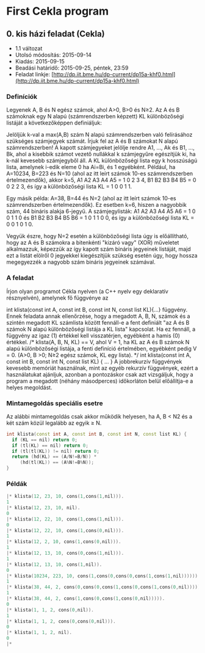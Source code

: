 # First Cekla program

## 0. kis házi feladat (Cekla)

 * 1.1 változat 
 * Utolsó módosítás: 2015-09-14
 * Kiadás: 2015-09-15
 * Beadási határidő: 2015-09-25, péntek, 23:59
 * Feladat linkje: [http://dp.iit.bme.hu/dp-current/dp15a-khf0.html](http://dp.iit.bme.hu/dp-current/dp15a-khf0.html)


### Definíciók
Legyenek A, B és N egész számok, ahol A>0, B>0 és N≥2. Az A és B számoknak egy N alapú (számrendszerben képzett) KL különbözőségi listáját a következőképpen definiáljuk:

Jelöljük k-val a max(A,B) szám N alapú számrendszerben való felírásához szükséges számjegyek számát. Írjuk fel az A és B számokat N alapú számrendszerben! A kapott számjegyeket jelölje rendre A1, ..., Ak és B1, ..., Bk, ahol a kisebbik számot vezető nullákkal k számjegyűre egészítjük ki, ha k-nál kevesebb számjegyből áll.
A KL különbözőségi lista egy k hosszúságú lista, amelynek i-edik eleme 0 ha Ai=Bi, és 1 egyébként.
Például, ha A=10234, B=223 és N=10 (ahol az itt leírt számok 10-es számrendszerben értelmezendők), akkor k=5, A1 A2 A3 A4 A5 = 1 0 2 3 4, B1 B2 B3 B4 B5 = 0 0 2 2 3, és így a különbözőségi lista KL = 1 0 0 1 1.

Egy másik példa: A=38, B=44 és N=2 (ahol az itt leírt számok 10-es számrendszerben értelmezendők). Ez esetben k=6, hiszen a nagyobbik szám, 44 bináris alakja 6-jegyű. A számjegylisták: 
A1 A2 A3 A4 A5 A6 = 1 0 0 1 1 0 és B1 B2 B3 B4 B5 B6 = 1 0 1 1 0 0, és így a különbözőségi lista KL = 0 0 1 0 1 0.

Vegyük észre, hogy N=2 esetén a különbözőségi lista úgy is előállítható, hogy az A és B számokra a bitenkénti "kizáró vagy" (XOR) műveletet alkalmazzuk, képezzük az így kapott szám bináris jegyeinek listáját, majd ezt a listát elölről 0 jegyekkel kiegészítjük szükség esetén úgy, hogy hossza megegyezzék a nagyobb szám bináris jegyeinek számával.


### A feladat
Írjon olyan programot Cékla nyelven (a C++ nyelv egy deklaratív résznyelvén), amelynek fő függvénye az

int klista(const int A, const int B, const int N, const list KL){...}
függvény. Ennek feladata annak ellenőrzése, hogy a megadott A, B, N, számok és a szintén megadott KL számlista között fennáll-e a fent definiált "az A és B számok N alapú különbözőségi listája a KL lista" kapcsolat. Ha ez fennáll, a függvény az igaz (1) értékkel kell visszatérjen, egyébként a hamis (0) értékkel.
/* klista(A, B, N, KL) == V, ahol V = 1, ha KL az A és B számok N alapú
   különbözőségi listája, a fenti definíció értelmében, egyébként pedig V = 0. 
   (A>0, B >0; N≥2 egész számok, KL egy lista).  */ 
int klista(const int A, const int B, const int N, const list KL)
   { ... }
A jobbrekurzív függvények kevesebb memóriát használnak, mint az egyéb rekurzív függvények, ezért a használatukat ajánljuk, azonban a pontozáskor csak azt vizsgáljuk, hogy a program a megadott (néhány másodperces) időkorláton belül előállítja-e a helyes megoldást.

### Mintamegoldás speciális esetre
Az alábbi mintamegoldás csak akkor működik helyesen, ha A, B < N2 és a két szám közül legalább az egyik ≥ N.
```c++
int klista(const int A, const int B, const int N, const list KL) {
  if (KL == nil) return 0;
  if (tl(KL) == nil) return 0;
  if (tl(tl(KL)) != nil) return 0;
  return (hd(KL) == (A/N!=B/N)) *
     (hd(tl(KL)) == (A%N!=B%N));
}
```

### Példák
```c++
|* klista(12, 23, 10, cons(1,cons(1,nil))).
1
|* klista(12, 23, 10, nil).
0
|* klista(12, 22, 10, cons(1,cons(1,nil))).
0
|* klista(12, 22, 10, cons(1,cons(0,nil))).
1
|* klista(12, 2, 10, cons(1,cons(0,nil))).
1
|* klista(12, 13, 10, cons(0,cons(1,nil))).
1
|* klista(12, 13, 10, cons(1,nil)).
0
|* klista(10234, 223, 10, cons(1,cons(0,cons(0,cons(1,cons(1,nil)))))).
1
|* klista(38, 44, 2, cons(0,cons(0,cons(1,cons(0,cons(1,cons(0,nil))))))).
1
|* klista(38, 44, 2, cons(1,cons(0,cons(1,cons(0,nil))))).
0
|* klista(1, 1, 2, cons(0,nil)).
1
|* klista(1, 1, 2, cons(0,cons(0,nil))).
0
|* klista(1, 1, 2, nil).
0
|* 
```
